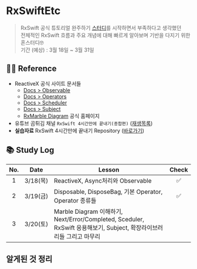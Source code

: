 # RxSwiftEtc
> RxSwift 공식 튜토리얼 완주하기 [스터디](https://github.com/inddoni/RxSwift.git)를 시작하면서 부족하다고 생각했던 <br>
> 전체적인 RxSwift 흐름과 주요 개념에 대해 빠르게 알아보며 기반을 다지기 위한 혼스터디🤓 <br>
> 기간 (예상) : 3월 18일 ~ 3월 31일
## 🙏🏻 Reference
- ReactiveX 공식 사이트 문서들
    - [Docs > Observable](http://reactivex.io/documentation/observable.html)
    - [Docs > Operators](http://reactivex.io/documentation/operators.html)
    - [Docs > Scheduler](http://reactivex.io/documentation/scheduler.html)
    - [Docs > Subject](http://reactivex.io/documentation/subject.html)
    - [RxMarble Diagram](https://rxmarbles.com/) 공식 홈페이지 
- 유튜브 곰튀김 채널 `RxSwift 4시간만에 끝내기(종합편)` ([재생목록](https://youtu.be/w5Qmie-GbiA)) <br>
- **실습자료** RxSwift 4시간만에 끝내기 Repository ([바로가기](https://github.com/iamchiwon/RxSwift_In_4_Hours.git))

## 📚 Study Log

No. | Date | Lesson | Check
:---------:|:----------:|---------|:---------:
 1 | 3/18(목) | ReactiveX, Async처리와 Observable | ✅
 2 | 3/19(금) | Disposable, DisposeBag, 기본 Operator, Operator 종류들 | ✅
 3 | 3/20(토) | Marble Diagram 이해하기, Next/Error/Completed, Sceduler, RxSwift 응용해보기, Subject, 확장라이브러리들 그리고 마무리 | 

 ## 알게된 것 정리
 